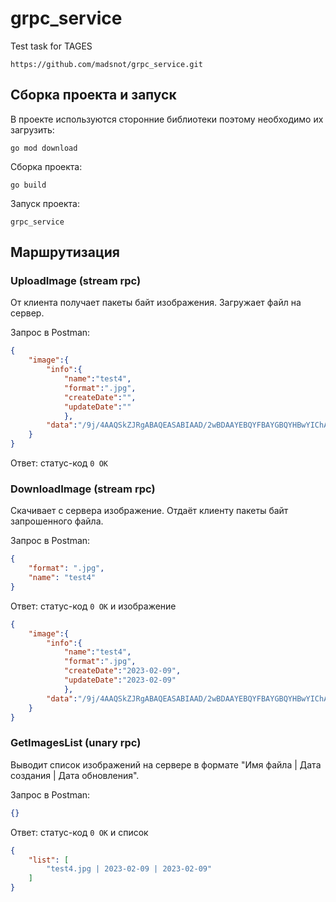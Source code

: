 # grpc_service
Test task for TAGES

```
https://github.com/madsnot/grpc_service.git
```

## Сборка проекта и запуск
В проекте используются сторонние библиотеки поэтому необходимо их загрузить:
```
go mod download
```
Сборка проекта:
```
go build
```
Запуск проекта:
```
grpc_service
```

## Маршрутизация

### UploadImage (stream rpc)
От клиента получает пакеты байт изображения. Загружает файл на сервер.

Запрос в Postman:
```json
{
    "image":{
        "info":{
            "name":"test4",
            "format":".jpg",
            "createDate":"",
            "updateDate":""
            },
        "data":"/9j/4AAQSkZJRgABAQEASABIAAD/2wBDAAYEBQYFBAYGBQYHBwYIChAKCgkJChQODwwQFxQYGBcUFhYaHSUfGhsjHBYWICwgIyYnKSopGR8tMC0oMCUoKSj/2wBDAQcHBwoIChMKChMoGhYaKCgoKCgoKCgoKCgoKCgoKCgoKCgoKCgoKCgoKCgoKCgoKCgoKCgoKCgoKCgoKCgoKCj/wgARCAMAAwADASIAAhEBAxEB/..."
    }
}
```

Ответ: статус-код `0 OK`

### DownloadImage (stream rpc)
Скачивает с сервера изображение. Отдаёт клиенту пакеты байт запрошенного файла.

Запрос в Postman:
```json
{
    "format": ".jpg",
    "name": "test4"
}
```

Ответ: статус-код `0 OK` и изображение
```json
{
    "image":{
        "info":{
            "name":"test4",
            "format":".jpg",
            "createDate":"2023-02-09",
            "updateDate":"2023-02-09"
            },
        "data":"/9j/4AAQSkZJRgABAQEASABIAAD/2wBDAAYEBQYFBAYGBQYHBwYIChAKCgkJChQODwwQFxQYGBcUFhYaHSUfGhsjHBYWICwgIyYnKSopGR8tMC0oMCUoKSj/2wBDAQcHBwoIChMKChMoGhYaKCgoKCgoKCgoKCgoKCgoKCgoKCgoKCgoKCgoKCgoKCgoKCgoKCgoKCgoKCgoKCgoKCj/wgARCAMAAwADASIAAhEBAxEB/..."
    }
}
```

### GetImagesList (unary rpc)
Выводит список изображений на сервере в формате "Имя файла | Дата создания | Дата обновления".

Запрос в Postman:
```json
{}
```

Ответ: статус-код `0 OK` и список
```json
{
    "list": [
        "test4.jpg | 2023-02-09 | 2023-02-09"
    ]
}
```
